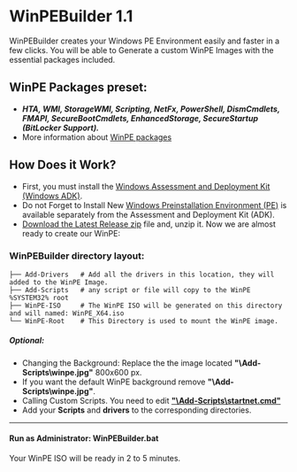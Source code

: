 # WinPEBuilder 1.1
WinPEBuilder creates your Windows PE Environment easily and faster in a few clicks. You will be able to Generate a custom WinPE Images with the essential packages included.
## WinPE Packages preset:
- ***HTA, WMI, StorageWMI, Scripting, NetFx, PowerShell, DismCmdlets, FMAPI, SecureBootCmdlets, EnhancedStorage, SecureStartup (BitLocker Support).***
- More information about [WinPE packages](https://docs.microsoft.com/en-us/windows-hardware/manufacture/desktop/winpe-add-packages--optional-components-reference#winpe-optional-components-- "WinPE packages")
## How Does it Work?
- First, you must install the [Windows Assessment and Deployment Kit (Windows ADK)](https://docs.microsoft.com/en-us/windows-hardware/get-started/adk-install "Windows Assessment and Deployment Kit (Windows ADK)").
- Do not Forget to Install New [Windows Preinstallation Environment (PE)](https://docs.microsoft.com/en-us/windows-hardware/get-started/adk-install#other-adk-downloads "Windows Preinstallation Environment (PE)") is available separately from the Assessment and Deployment Kit (ADK).
- [Download the Latest Release zip](https://github.com/cmartinezone/WinPEBuilder/releases) file and, unzip it.
Now we are almost ready to create our WinPE:
### WinPEBuilder directory layout:
    ├── Add-Drivers   # Add all the drivers in this location, they will added to the WinPE Image.
    ├── Add-Scripts   # any script or file will copy to the WinPE %SYSTEM32% root 
    ├── WinPE-ISO     # The WinPE ISO will be generated on this directory and will named: WinPE_X64.iso 
    └── WinPE-Root    # This Directory is used to mount the WinPE image.
##### Optional:
- Changing the Background: Replace the the image located **"\Add-Scripts\winpe.jpg"** 800x600 px. 
- If you want the default WinPE background remove **"\Add-Scripts\winpe.jpg"**.
- Calling Custom Scripts. You need to edit **["\Add-Scripts\startnet.cmd"](Add-Scripts/startnet.cmd)**
- Add your **Scripts** and **drivers** to the corresponding directories.
------------
#### Run as Administrator: WinPEBuilder.bat
Your WinPE ISO will be ready in 2 to 5 minutes.
